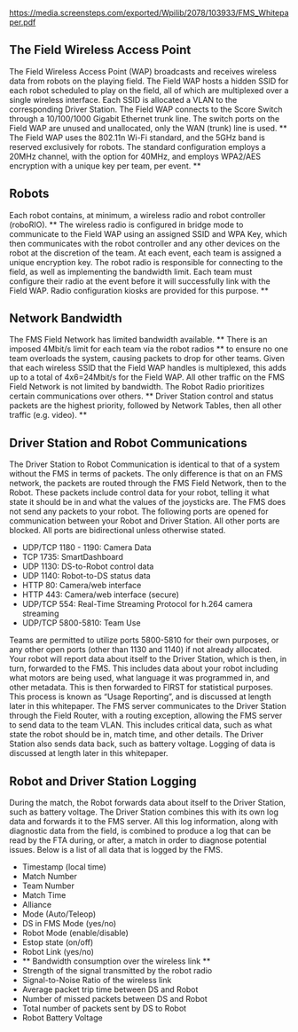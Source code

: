 https://media.screensteps.com/exported/Wpilib/2078/103933/FMS_Whitepaper.pdf

## The Field Wireless Access Point
The Field Wireless Access Point (WAP) broadcasts and receives wireless data from robots on the
playing field. The Field WAP hosts a hidden SSID for each robot scheduled to play on the field, all of
which are multiplexed over a single wireless interface. Each SSID is allocated a VLAN to the
corresponding Driver Station.
The Field WAP connects to the Score Switch through a 10/100/1000 Gigabit Ethernet trunk line. The
switch ports on the Field WAP are unused and unallocated, only the WAN (trunk) line is used.
** The Field WAP uses the 802.11n Wi-Fi standard, and the 5GHz band is reserved exclusively for
robots. The standard configuration employs a 20MHz channel, with the option for 40MHz, and
employs WPA2/AES encryption with a unique key per team, per event. **

## Robots
Each robot contains, at minimum, a wireless radio and robot controller (roboRIO). ** The wireless
radio is configured in bridge mode to communicate to the Field WAP using an assigned SSID and
WPA Key, which then communicates with the robot controller and any other devices on the robot
at the discretion of the team. At each event, each team is assigned a unique encryption key.
The robot radio is responsible for connecting to the field, as well as implementing the bandwidth
limit. Each team must configure their radio at the event before it will successfully link with the Field
WAP. Radio configuration kiosks are provided for this purpose. **

## Network Bandwidth
The FMS Field Network has limited bandwidth available. ** There is an imposed 4Mbit/s limit for each
team via the robot radios ** to ensure no one team overloads the system, causing packets to drop
for other teams. Given that each wireless SSID that the Field WAP handles is multiplexed, this adds
up to a total of 4x6=24Mbit/s for the Field WAP. All other traffic on the FMS Field Network is not
limited by bandwidth.
The Robot Radio prioritizes certain communications over others. ** Driver Station control and status
packets are the highest priority, followed by Network Tables, then all other traffic (e.g. video). **

## Driver Station and Robot Communications
The Driver Station to Robot Communication is identical to that of a system without the FMS in
terms of packets. The only difference is that on an FMS network, the packets are routed through
the FMS Field Network, then to the Robot. These packets include control data for your robot,
telling it what state it should be in and what the values of the joysticks are. The FMS does not send
any packets to your robot.
The following ports are opened for communication between your Robot and Driver Station. All
other ports are blocked. All ports are bidirectional unless otherwise stated.
- UDP/TCP 1180 - 1190: Camera Data
- TCP 1735: SmartDashboard
- UDP 1130: DS-to-Robot control data
- UDP 1140: Robot-to-DS status data
- HTTP 80: Camera/web interface
- HTTP 443: Camera/web interface (secure)
- UDP/TCP 554: Real-Time Streaming Protocol for h.264 camera streaming
- UDP/TCP 5800-5810: Team Use

Teams are permitted to utilize ports 5800-5810 for their own purposes, or any other open ports
(other than 1130 and 1140) if not already allocated.
Your robot will report data about itself to the Driver Station, which is then, in turn, forwarded to
the FMS. This includes data about your robot including what motors are being used, what
language it was programmed in, and other metadata. This is then forwarded to FIRST for statistical
purposes. This process is known as “Usage Reporting”, and is discussed at length later in this
whitepaper.
The FMS server communicates to the Driver Station through the Field Router, with a routing
exception, allowing the FMS server to send data to the team VLAN. This includes critical data, such
as what state the robot should be in, match time, and other details. The Driver Station also sends
data back, such as battery voltage. Logging of data is discussed at length later in this whitepaper.

## Robot and Driver Station Logging
During the match, the Robot forwards data about itself to the Driver Station, such as battery
voltage. The Driver Station combines this with its own log data and forwards it to the FMS server.
All this log information, along with diagnostic data from the field, is combined to produce a log that
can be read by the FTA during, or after, a match in order to diagnose potential issues. Below is a
list of all data that is logged by the FMS.
- Timestamp (local time)
- Match Number
- Team Number
- Match Time
- Alliance
- Mode (Auto/Teleop)
- DS in FMS Mode (yes/no)
- Robot Mode (enable/disable)
- Estop state (on/off)
- Robot Link (yes/no)
- ** Bandwidth consumption over the wireless link **
- Strength of the signal transmitted by the robot radio
- Signal-to-Noise Ratio of the wireless link
- Average packet trip time between DS and Robot
- Number of missed packets between DS and Robot
- Total number of packets sent by DS to Robot
- Robot Battery Voltage
